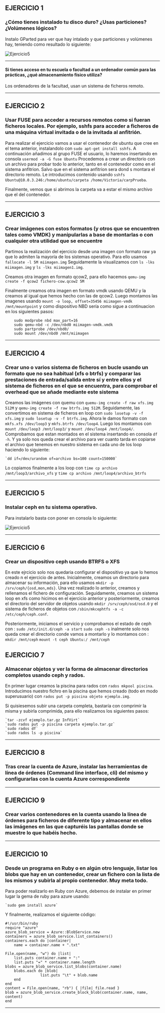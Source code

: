 ## EJERCICIO 1

### ¿Cómo tienes instalado tu disco duro? ¿Usas particiones? ¿Volúmenes lógicos?
Instalo GParted para ver que hay intalado y que particiones y volúmenes hay, teniendo como resultado lo siguiente:


![Ejercicio5](https://dl.dropbox.com/s/pf6ygzx1xvixg0o/ejercicio1.png)

---
    
#### Si tienes acceso en tu escuela o facultad a un ordenador común para las prácticas, ¿qué almacenamiento físico utiliza?

Los ordenadores de la facultad, usan un sistema de ficheros remoto.

---

## EJERCICIO 2

### Usar FUSE para acceder a recursos remotos como si fueran ficheros locales. Por ejemplo, sshfs para acceder a ficheros de una máquina virtual invitada o de la invitada al anfitrión.

Para realizar el ejercicio vamos a usar el contenedor de ubuntu que cree en el tema anterior, instalandolo con `sudo apt-get install sshfs`.
A continuación añadimos al grupo FUSE el usuario, lo haremos insertando en consola `usermod -a -G fuse Ubuntu`
Procedemos a crear un directorio con un archivo para probar todo  lo anterior, tanto en el contenedor como en el sistema anfitrion. Salvo que en el sistema anfitrion sera dond s montara el directorio remoto.
Le introducimos contenido usando `sshfs Ubuntu@10.0.3.246:/home/ubuntu/carpeta /home/Victoria/carpPrueba`.

Finalmente, vemos que si abrimos la carpeta va a estar el mismo archivo que el del contenedor.



---


## EJERCICIO 3

### Crear imágenes con estos formatos (y otros que se encuentren tales como VMDK) y manipularlas a base de montarlas o con cualquier otra utilidad que se encuentre

Partimos la realización del ejercicio desde una imagen con formato raw ya que lo admiten la mayoría de los sistemas operativo. Para ello usamos `fallocate -l 5M miimagen.img`
Seguidamente la visualizamos con `ls -lks miimagen.img` y `ls -lks miimagen1.img`.

Creamos otra imagen en formato qcow2, para ello hacemos `qemu-img create -f qcow2 fichero-cow.qcow2 5M`

Finalmente creamos otra imagen en formato vmdk usando QEMU y la creamos al igual que hemos hecho con las de qcow2. Luego montamos las imagenes usando `mount -o loop, offset=35456 miimagen-vmdk /mnt/mountpoint` y como dispositivo NBD sería como sigue a continuacion en los siguientes pasos:

        sudo modprobe nbd max_part=16
        sudo qemu-nbd -c /dev/nbd0 miimagen-vmdk.vmdk
        sudo partprobe /dev/nbd0/
        sudo mount /dev/nbd0 /mnt/miimagen

---


## EJERCICIO 4

### Crear uno o varios sistema de ficheros en bucle usando un formato que no sea habitual (xfs o btrfs) y comparar las prestaciones de entrada/salida entre sí y entre ellos y el sistema de ficheros en el que se encuentra, para comprobar el overhead que se añade mediante este sistema

Creamos las imágenes con quemu con `quemu-img create -f raw xfs.img 512M` y  `qemu-img create -f raw btrfs.img 512M`.
Seguidamente, las convertimos en sistema de ficheros en loop con `sudo losetup -v -f xfs.img` y  `sudo losetup -v -f btrfs.img`. Ahora le damos formato con `mkfs.xfs /dev/loop3` y `mkfs.btrfs /dev/loop4`.
Luego los montamos con `mount /dev/loop3 /mnt/loop3/` y `mount /dev/loop4 /mnt/loop4/`.
Comprobamos que estan montados en el sistema insertando en consola `df -h`. Y ya solo nos queda crear el archivo  para ver cuanto tarda en copiarse el archivo que tenemos en nuestro sistema en cada uno de los loop haciendo lo siguiente:

    `dd if=/dev/urandom of=archivo bs=100 count=150000`

Lo copiamos finalmente a los loop con `time cp archivo /mnt/loop3/archivo_xfs` y `time cp archivo /mnt/loop4/archivo_btrfs`


---


## EJERCICIO 5

### Instalar ceph en tu sistema operativo.

Para instalarlo basta con poner en consola lo siguiente:

![Ejercicio5](https://dl.dropbox.com/s/xgw57m27b5l2awn/ejercicio5.png)


---



## EJERCICIO 6

### Crear un dispositivo ceph usando BTRFS o XFS

En este ejrcicio solo nos quedaria configurar el dispositivo ya que lo hemos creado n el ejercicio de antes. Inicialmente, creamos un directorio para almacenar su información, para ello usamos `mkdir -p /srv/ceph/{osd,mon,mds}`.
Una vez realizado lo anterior, creamos y rellenamos el fichero de configuración. Seguidamente, creamos un sistema loop en xfs como hicimos en el ejercicio anterior y posteriormente, creamos el directorio del servidor de objetos usando `mkdir /srv/ceph/osd/osd.0` y el sistema de ficheros de objetos con `/sbin/mkcephtfs -a -c /etc/ceph/ceph.conf`.

Posteriormente, iniciamos el servicio y comprobamos el estado de ceph con :
    `sudo /etc/init.d/ceph -a start`
    `sudo ceph -s`
inalmente solo nos queda crear el directorio conde vamos a montarlo y lo montamos con :
    `mkdir /mnt/ceph`
    `mount -t ceph Ubuntu:/ /mnt/ceph`
    


## EJERCICIO 7

### Almacenar objetos y ver la forma de almacenar directorios completos usando ceph y rados.

En primer lugar creamos la piscina para rados con `rados mkpool piscina`. Introducimos nuestro fichro en la piscina que hemos creado (todo en modo superusuario) con `rados put -p piscina objeto ejemplo.img`.

Si quisiesemos subir una carpeta completa, bastaría con comprimir la misma y subirla comprimida, para ello realizamos los siguientes pasos:


    `tar -zcvf ejemplo.tar.gz InfVirt`
    `sudo rados put -p piscina carpeta ejemplo.tar.gz`
    `sudo rados df`
    `sudo rados ls -p piscina`


---


## EJERCICIO 8

### Tras crear la cuenta de Azure, instalar las herramientas de línea de órdenes (Command line interface, cli) del mismo y configurarlas con la cuenta Azure correspondiente

---



## EJERCICIO 9

### Crear varios contenedores en la cuenta usando la línea de órdenes para ficheros de diferente tipo y almacenar en ellos las imágenes en las que capturéis las pantallas donde se muestre lo que habéis hecho.

---



## EJERCICIO 10

### Desde un programa en Ruby o en algún otro lenguaje, listar los blobs que hay en un contenedor, crear un fichero con la lista de los mismos y subirla al propio contenedor. Muy meta todo.
Para poder realizarlo en Ruby con Azure, debemos de instalar en primer lugar la gema de ruby para azure usando:

    `sudo gem install azure`
    
    
Y finalmente, realizamos el siguiente código:



    #!/usr/bin/ruby
    require "azure"
    azure_blob_service = Azure::BlobService.new
    containers = azure_blob_service.list_containers()
    containers.each do |container|
        name = container.name + ".txt"
        
    File.open(name, "w") do |list|
        list.puts container.name + ":"
        list.puts "=" * container.name.length
    blobs = azure_blob_service.list_blobs(container.name)
        blobs.each do |blob|
                    list.puts "\t" + blob.name
        end
    end
    content = File.open(name, "rb") { |file| file.read }
    blob = azure_blob_service.create_block_blob(container.name, name, content)
    end
    
    
---










